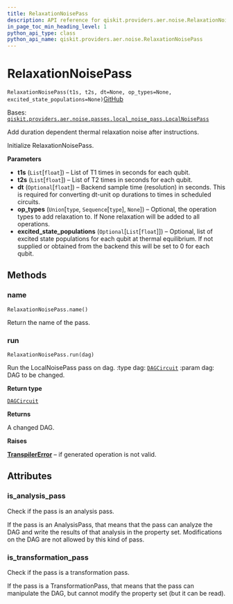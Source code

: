 ```yaml
---
title: RelaxationNoisePass
description: API reference for qiskit.providers.aer.noise.RelaxationNoisePass
in_page_toc_min_heading_level: 1
python_api_type: class
python_api_name: qiskit.providers.aer.noise.RelaxationNoisePass
---
```


# RelaxationNoisePass

<span id="qiskit.providers.aer.noise.RelaxationNoisePass" />

`RelaxationNoisePass(t1s, t2s, dt=None, op_types=None, excited_state_populations=None)`[GitHub](https://github.com/qiskit/qiskit-aer/tree/stable/0.10/qiskit/providers/aer/noise/passes/relaxation_noise_pass.py "view source code")

Bases: [`qiskit.providers.aer.noise.passes.local_noise_pass.LocalNoisePass`](qiskit.providers.aer.noise.LocalNoisePass "qiskit.providers.aer.noise.passes.local_noise_pass.LocalNoisePass")

Add duration dependent thermal relaxation noise after instructions.

Initialize RelaxationNoisePass.

**Parameters**

*   **t1s** (`List`\[`float`]) – List of T1 times in seconds for each qubit.
*   **t2s** (`List`\[`float`]) – List of T2 times in seconds for each qubit.
*   **dt** (`Optional`\[`float`]) – Backend sample time (resolution) in seconds. This is required for converting dt-unit op durations to times in scheduled circuits.
*   **op\_types** (`Union`\[`type`, `Sequence`\[`type`], `None`]) – Optional, the operation types to add relaxation to. If None relaxation will be added to all operations.
*   **excited\_state\_populations** (`Optional`\[`List`\[`float`]]) – Optional, list of excited state populations for each qubit at thermal equilibrium. If not supplied or obtained from the backend this will be set to 0 for each qubit.

## Methods

### name

<span id="qiskit.providers.aer.noise.RelaxationNoisePass.name" />

`RelaxationNoisePass.name()`

Return the name of the pass.

### run

<span id="qiskit.providers.aer.noise.RelaxationNoisePass.run" />

`RelaxationNoisePass.run(dag)`

Run the LocalNoisePass pass on dag. :type dag: [`DAGCircuit`](qiskit.dagcircuit.DAGCircuit "qiskit.dagcircuit.dagcircuit.DAGCircuit") :param dag: DAG to be changed.

**Return type**

[`DAGCircuit`](qiskit.dagcircuit.DAGCircuit "qiskit.dagcircuit.dagcircuit.DAGCircuit")

**Returns**

A changed DAG.

**Raises**

[**TranspilerError**](qiskit.transpiler.TranspilerError "qiskit.transpiler.TranspilerError") – if generated operation is not valid.

## Attributes

<span id="qiskit.providers.aer.noise.RelaxationNoisePass.is_analysis_pass" />

### is\_analysis\_pass

Check if the pass is an analysis pass.

If the pass is an AnalysisPass, that means that the pass can analyze the DAG and write the results of that analysis in the property set. Modifications on the DAG are not allowed by this kind of pass.

<span id="qiskit.providers.aer.noise.RelaxationNoisePass.is_transformation_pass" />

### is\_transformation\_pass

Check if the pass is a transformation pass.

If the pass is a TransformationPass, that means that the pass can manipulate the DAG, but cannot modify the property set (but it can be read).

